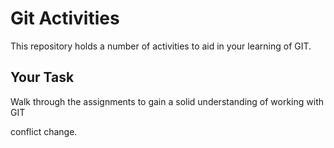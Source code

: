 # Git Activities #
This repository holds a number of activities to aid in your learning of GIT.

## Your Task ##
Walk through the assignments to gain a solid understanding of working with GIT

conflict change.